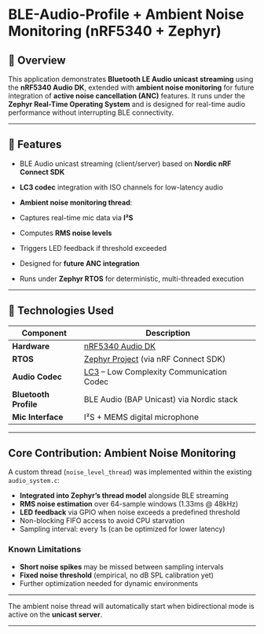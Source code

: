 # BLE-Audio-Profile + Ambient Noise Monitoring (nRF5340 + Zephyr)




## 📡 Overview

This application demonstrates **Bluetooth LE Audio unicast streaming** using the **nRF5340 Audio DK**, extended with **ambient noise monitoring** for future integration of **active noise cancellation (ANC)** features. It runs under the **Zephyr Real-Time Operating System** and is designed for real-time audio performance without interrupting BLE connectivity.


---

## 🚀 Features

*  BLE Audio unicast streaming (client/server) based on **Nordic nRF Connect SDK**
*  **LC3 codec** integration with ISO channels for low-latency audio
*  **Ambient noise monitoring thread**:

  * Captures real-time mic data via **I²S**
  * Computes **RMS noise levels**
  * Triggers LED feedback if threshold exceeded
*  Designed for **future ANC integration**
*  Runs under **Zephyr RTOS** for deterministic, multi-threaded execution

---

## 🔧 Technologies Used

| Component             | Description                                                                                                                |
| --------------------- | -------------------------------------------------------------------------------------------------------------------------- |
| **Hardware**          | [nRF5340 Audio DK](https://www.nordicsemi.com/Products/Development-hardware/nrf5340-audio-dk)                              |
| **RTOS**              | [Zephyr Project](https://zephyrproject.org/) (via nRF Connect SDK)                                                         |
| **Audio Codec**       | [LC3](https://www.bluetooth.com/learn-about-bluetooth/bluetooth-technology/le-audio/) – Low Complexity Communication Codec |
| **Bluetooth Profile** | BLE Audio (BAP Unicast) via Nordic stack                                                                                   |
| **Mic Interface**     | I²S + MEMS digital microphone                                                                                              |

---

##  Core Contribution: Ambient Noise Monitoring

A custom thread (`noise_level_thread`) was implemented within the existing `audio_system.c`:

*  **Integrated into Zephyr’s thread model** alongside BLE streaming
*  **RMS noise estimation** over 64-sample windows (1.33ms @ 48kHz)
*  **LED feedback** via GPIO when noise exceeds a predefined threshold
*  Non-blocking FIFO access to avoid CPU starvation
*  Sampling interval: every 1s (can be optimized for lower latency)

### Known Limitations

* **Short noise spikes** may be missed between sampling intervals
* **Fixed noise threshold** (empirical, no dB SPL calibration yet)
* Further optimization needed for dynamic environments

---

The ambient noise thread will automatically start when bidirectional mode is active on the **unicast server**.

---


